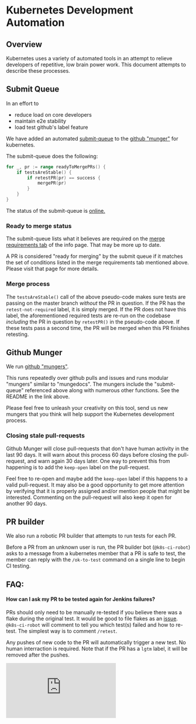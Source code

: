 # Kubernetes Development Automation

## Overview

Kubernetes uses a variety of automated tools in an attempt to relieve developers
of repetitive, low brain power work. This document attempts to describe these
processes.


## Submit Queue

In an effort to
   * reduce load on core developers
   * maintain e2e stability
   * load test github's label feature

We have added an automated [submit-queue](https://github.com/kubernetes/test-infra/tree/master/mungegithub/submit-queue)
to the
[github "munger"](https://github.com/kubernetes/test-infra/tree/master/mungegithub)
for kubernetes.

The submit-queue does the following:

```go
for _, pr := range readyToMergePRs() {
    if testsAreStable() {
        if retestPR(pr) == success {
            mergePR(pr)
        }
    }
}
```

The status of the submit-queue is [online.](http://submit-queue.k8s.io/)

### Ready to merge status

The submit-queue lists what it believes are required on the [merge requirements tab](http://submit-queue.k8s.io/#/info) of the info page. That may be more up to date.

A PR is considered "ready for merging" by the submit queue if it matches the set
of conditions listed in the merge requirements tab mentioned above.
Please visit that page for more details.

### Merge process

The `testsAreStable()` call of the above pseudo-code makes sure tests are
passing on the master branch *without* the PR in question.
If the PR has the `retest-not-required` label, it is simply merged. If the PR does
not have this label, the aforementioned required tests are re-run on the
codebase *including* the PR in question by `retestPR()` in the pseudo-code above.
If these tests pass a second time, the PR will be merged when this PR finishes retesting.

## Github Munger

We run [github "mungers"](https://github.com/kubernetes/test-infra/tree/master/mungegithub).

This runs repeatedly over github pulls and issues and runs modular "mungers"
similar to "mungedocs". The mungers include the "submit-queue" referenced above along
with numerous other functions. See the README in the link above.

Please feel free to unleash your creativity on this tool, send us new mungers
that you think will help support the Kubernetes development process.

### Closing stale pull-requests

Github Munger will close pull-requests that don't have human activity in the
last 90 days. It will warn about this process 60 days before closing the
pull-request, and warn again 30 days later. One way to prevent this from
happening is to add the `keep-open` label on the pull-request.

Feel free to re-open and maybe add the `keep-open` label if this happens to a
valid pull-request. It may also be a good opportunity to get more attention by
verifying that it is properly assigned and/or mention people that might be
interested. Commenting on the pull-request will also keep it open for another 90
days.

## PR builder

We also run a robotic PR builder that attempts to run tests for each PR.

Before a PR from an unknown user is run, the PR builder bot (`@k8s-ci-robot`) asks to
a message from a kubernetes member that a PR is safe to test, the member can
reply with the `/ok-to-test` command on a single line to begin CI testing.

## FAQ:

#### How can I ask my PR to be tested again for Jenkins failures?

PRs should only need to be manually re-tested if you believe there was a flake
during the original test. It would be good to file flakes as an
[issue](https://github.com/kubernetes/kubernetes/issues?q=is%3Aopen+is%3Aissue+label%3Akind%2Fflake). 
`@k8s-ci-robot` will comment to tell you which test(s) failed and how to re-test. 
The simplest way is to comment `/retest`.

Any pushes of new code to the PR will automatically trigger a new test. No human
interraction is required. Note that if the PR has a `lgtm` label, it will be removed after the pushes.

<!-- BEGIN MUNGE: GENERATED_ANALYTICS -->
[![Analytics](https://kubernetes-site.appspot.com/UA-36037335-10/GitHub/docs/devel/automation.md?pixel)]()
<!-- END MUNGE: GENERATED_ANALYTICS -->

